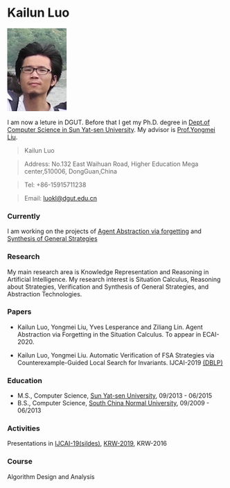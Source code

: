 # Kailun Luo 
![mypc](pc.jpg)

I am now a leture in DGUT. 
Before that I get my Ph.D. degree in [Dept.of Computer Science in Sun Yat-sen University](http://sdcs.sysu.edu.cn). My advisor is [Prof.Yongmei Liu](http://sdcs.sysu.edu.cn/content/2490).


  >Kailun Luo
  
  >Address: No.132 East Waihuan Road, Higher Education Mega center,510006, DongGuan,China
  
  >Tel: +86-15915711238
  
  >Email: luokl@dgut.edu.cn


### Currently

I am working on the projects of [Agent Abstraction via forgetting](https://github.com/luokailun/planning-abstraction) and [Synthesis of General Strategies](https://github.com/luokailun/synthesizer)

### Research

My main research area is Knowledge Representation and Reasoning in Artificial Intelligence. My research interest is Situation Calculus, Reasoning about Strategies, Verification and Synthesis of General Strategies, and Abstraction Technologies. 


### Papers

- Kailun Luo, Yongmei Liu, Yves Lesperance and Ziliang Lin. Agent Abstraction via Forgetting in  the Situation Calculus. To appear in ECAI-2020.

- Kailun Luo, Yongmei Liu. Automatic Verification of FSA Strategies via Counterexample-Guided Local Search for Invariants. IJCAI-2019 [(DBLP)](https://dblp.uni-trier.de/pers/hd/l/Luo:Kailun)

### Education

- M.S., Computer Science, [Sun Yat-sen University](http://sdcs.sysu.edu.cn), 09/2013 - 06/2015
- B.S., Computer Science, [South China Normal University](http://cs.scnu.edu.cn), 09/2009 - 06/2013

### Activities

Presentations in [IJCAI-19](https://www.ijcai19.org)[(sildes)](kailun_ijcai_2019.pdf), [KRW-2019](http://kr2019.sgmtu.edu.cn), KRW-2016

### Course

Algorithm Design and Analysis







